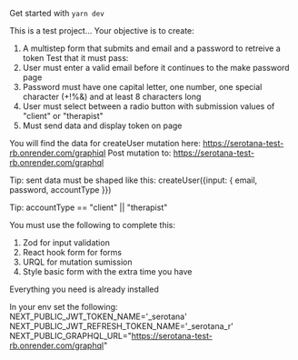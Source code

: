 Get started with `yarn dev`

This is a test project... Your objective is to create:

1. A multistep form that submits and email and a password to retreive a token
   Test that it must pass:
2. User must enter a valid email before it continues to the make password page
3. Password must have one capital letter, one number, one special character (+!%&) and at least 8 characters long
4. User must select between a radio button with submission values of "client" or "therapist"
5. Must send data and display token on page

You will find the data for createUser mutation here: https://serotana-test-rb.onrender.com/graphiql
Post mutation to: https://serotana-test-rb.onrender.com/graphql

Tip: sent data must be shaped like this:
createUser({input: { email, password, accountType }})

Tip: accountType == "client" || "therapist"

You must use the following to complete this:

1. Zod for input validation
2. React hook form for forms
3. URQL for mutation sumission
4. Style basic form with the extra time you have

Everything you need is already installed

In your env set the following:
NEXT_PUBLIC_JWT_TOKEN_NAME='\_serotana'
NEXT_PUBLIC_JWT_REFRESH_TOKEN_NAME='\_serotana_r'
NEXT_PUBLIC_GRAPHQL_URL="https://serotana-test-rb.onrender.com/graphql"
